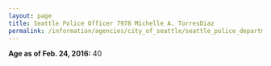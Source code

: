 ```yaml
---
layout: page
title: Seattle Police Officer 7978 Michelle A. TorresDiaz
permalink: /information/agencies/city_of_seattle/seattle_police_department/copbook/7978/
---
```


**Age as of Feb. 24, 2016:** 40
